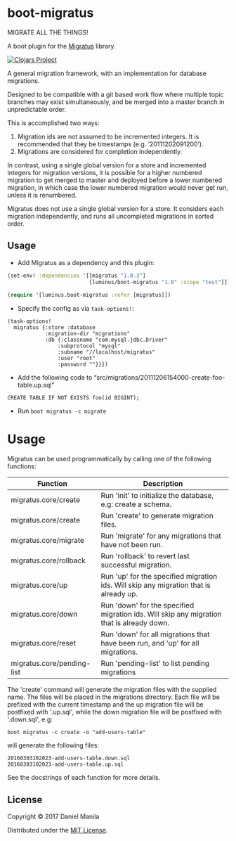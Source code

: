 # boot-migratus

MIGRATE ALL THE THINGS!

A boot plugin for the [Migratus](https://github.com/yogthos/migratus) library.

[![Clojars Project](https://img.shields.io/clojars/v/luminus/boot-migratus.svg)](https://clojars.org/luminus/boot-migratus)

A general migration framework, with an implementation for database migrations.

Designed to be compatible with a git based work flow where multiple topic branches may exist simultaneously, and be merged into a master branch in unpredictable order.

This is accomplished two ways:

1. Migration ids are not assumed to be incremented integers. It is recommended that they be timestamps (e.g. ‘20111202091200’).
2. Migrations are considered for completion independently.

In contrast, using a single global version for a store and incremented integers for migration versions, it is possible for a higher numbered migration to get merged to master and deployed before a lower numbered migration, in which case the lower numbered migration would never get run, unless it is renumbered.

Migratus does not use a single global version for a store. It considers each migration independently, and runs all uncompleted migrations in sorted order.

## Usage

- Add Migratus as a dependency and this plugin:

```clojure
(set-env! :dependencies '[[migratus "1.0.3"]
                          [luminus/boot-migratus "1.0" :scope "test"]])
                          
(require '[luminus.boot-migratus :refer [migratus]])
```

- Specify the config as via `task-options!`:

```
(task-options!
  migratus {:store :database
            :migration-dir "migrations"
            :db {:classname "com.mysql.jdbc.Driver"
                :subprotocol "mysql"
                :subname "//localhost/migratus"
                :user "root"
                :password ""}}})
```

- Add the following code to “src/migrations/20111206154000-create-foo-table.up.sql”

```
CREATE TABLE IF NOT EXISTS foo(id BIGINT);
```
    
- Run `boot migratus -c migrate`

# Usage

   Migratus can be used programmatically by calling one of the following
   functions:

   | Function                   | Description                                                                               |
   |----------------------------|-------------------------------------------------------------------------------------------|
   | migratus.core/create       | Run 'init' to initialize the database, e.g: create a schema.                              |
   | migratus.core/create       | Run 'create' to generate migration files.                                                 |
   | migratus.core/migrate      | Run 'migrate' for any migrations that have not been run.                                  |
   | migratus.core/rollback     | Run 'rollback' to revert last successful migration.                                       |
   | migratus.core/up           | Run 'up' for the specified migration ids. Will skip any migration that is already up.     |
   | migratus.core/down         | Run 'down' for the specified migration ids. Will skip any migration that is already down. |
   | migratus.core/reset        | Run 'down' for all migrations that have been run, and 'up' for all migrations.            |
   | migratus.core/pending-list | Run 'pending-list' to list pending migrations                                             |

   The 'create' command will generate the migration files with the supplied name. The files will be placed in the migrations
   directory. Each file will be prefixed with the current timestamp and the up migration file will be postfixed with '.up.sql',
   while the down migration file will be postfixed with '.down.sql', e.g:
   
   `boot migratus -c create -o "add-users-table"`
   
   will generate the following files:
   
   ```
   20160303102023-add-users-table.down.sql
   20160303102023-add-users-table.up.sql
   ```

   See the docstrings of each function for more details.

## License

Copyright © 2017 Daniel Manila

Distributed under the [MIT License](https://opensource.org/licenses/MIT).
